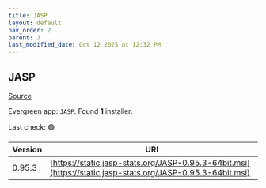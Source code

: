 ```yaml
---
title: JASP
layout: default
nav_order: 2
parent: J
last_modified_date: Oct 12 2025 at 12:32 PM
---
```


## JASP

[Source](https://jasp-stats.org/)

Evergreen app: `JASP`. Found **1** installer.

Last check: 🟢

| Version | URI                                                                                                        |
| ------- | ---------------------------------------------------------------------------------------------------------- |
| 0.95.3  | [https://static.jasp-stats.org/JASP-0.95.3-64bit.msi](https://static.jasp-stats.org/JASP-0.95.3-64bit.msi) |
